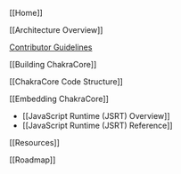 [[Home]]

[[Architecture Overview]]

[Contributor Guidelines](https://github.com/Microsoft/ChakraCore/blob/master/CONTRIBUTING.md)

[[Building ChakraCore]]

[[ChakraCore Code Structure]] 

[[Embedding ChakraCore]]
* [[JavaScript Runtime (JSRT) Overview]]
* [[JavaScript Runtime (JSRT) Reference]]

[[Resources]]
 
[[Roadmap]]
